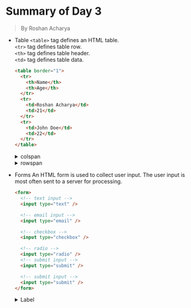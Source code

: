 # Summary of Day 3

> By Roshan Acharya

- Table
  `<table>` tag defines an HTML table.<br />
  `<tr>` tag defines table row.<br />
  `<th>` tag defines table header. <br />
  `<td>` tag defines table data. <br />

  ```html
  <table border="1">
    <tr>
      <th>Name</th>
      <th>Age</th>
    </tr>
    <tr>
      <td>Roshan Acharya</td>
      <td>21</td>
    </tr>
    <tr>
      <td>John Doe</td>
      <td>22</td>
    </tr>
  </table>
  ```

  <details>
      <summary>
        colspan
      </summary>
  colspan allows a single table cell to span the width of more than one cell or column.

  ```html
  <table border="1" width="500">
    <tr>
      <th colspan="2">Men</th>
      <th colspan="2">Women</th>
    </tr>
    <tr>
      <td>20-30</td>
      <td>30-40</td>
      <td>20-30</td>
      <td>30-40</td>
    </tr>
    <tr>
      <td>5</td>
      <td>5</td>
      <td>5</td>
      <td>5</td>
    </tr>
    <tr>
      <td>5</td>
      <td>5</td>
      <td>5</td>
      <td>5</td>
    </tr>
  </table>
  ```

  </details>

  <details>
    <summary>
      rowspan
    </summary>
    rowspan allows a single table cell to span the height of more than one cell or row.

  ```html
  <table width="50%" border="1">
    <tr>
      <th rowspan="2">Men</th>
      <th>20-30</th>
      <td>1</td>
      <td>2</td>
      <td>7</td>
    </tr>
    <tr>
      <th>30-40</th>
      <td>2</td>
      <td>6</td>
      <td>8</td>
    </tr>
    <tr>
      <th rowspan="2">Women</th>
      <th>20-30</th>
      <td>3</td>
      <td>4</td>
      <td>9</td>
    </tr>
    <tr>
      <th>30-40</th>
      <td>4</td>
      <td>9</td>
      <td>4</td>
    </tr>
  </table>
  ```

  </details>

- Forms
  An HTML form is used to collect user input. The user input is most often sent to a server for processing.

  ```html
  <form>
    <!-- text input -->
    <input type="text" />

    <!-- email input -->
    <input type="email" />

    <!-- checkbox -->
    <input type="checkbox" />

    <!-- radio -->
    <input type="radio" />
    <!-- submit input -->
    <input type="submit" />

    <!-- submit input -->
    <input type="submit" />
  </form>
  ```

  <details>
    <summary>Label</summary>
    <ul>
    <li>
    The <code>&lt;label&gt;</code> tag defines a label for many form elements. 
    </li>
    <li>
    The <code>&lt;label&gt;</code> element is useful for screen-reader users, because the screen-reader will read out loud the label when the user focus on the input element. 
    </li>
    <li>
    The <code>&lt;label&gt;</code> element also help users who have difficulty clicking on very small regions (such as radio buttons or checkboxes) - because when the user clicks the text within the <code>&lt;label&gt;</code> element, it toggles the radio button/checkbox. 
    </li>
    <li>
    The for attribute of the <code>&lt;label&gt;</code> tag should be equal to the id attribute of the <code>&lt;input&gt;</code> element to bind them together. 
    </li>
    </ul>
  </details>
